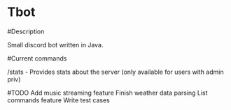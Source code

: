 # Tbot

#Description

Small discord bot written in Java.

#Current commands

/stats - Provides stats about the server (only available for users with admin priv)

#TODO
Add music streaming feature
Finish weather data parsing
List commands feature
Write test cases
